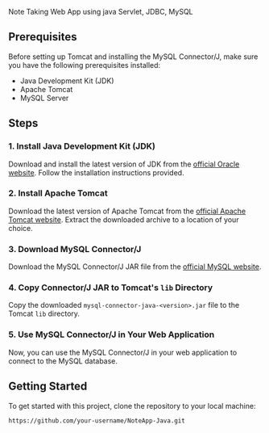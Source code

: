 Note Taking Web App using java Servlet, JDBC, MySQL


## Prerequisites

Before setting up Tomcat and installing the MySQL Connector/J, make sure you have the following prerequisites installed:

- Java Development Kit (JDK)
- Apache Tomcat
- MySQL Server

## Steps

### 1. Install Java Development Kit (JDK)

Download and install the latest version of JDK from the [official Oracle website](https://www.oracle.com/java/technologies/javase-downloads.html). Follow the installation instructions provided.

### 2. Install Apache Tomcat

Download the latest version of Apache Tomcat from the [official Apache Tomcat website](http://tomcat.apache.org/). Extract the downloaded archive to a location of your choice.

### 3. Download MySQL Connector/J

Download the MySQL Connector/J JAR file from the [official MySQL website](https://dev.mysql.com/downloads/connector/j/).

### 4. Copy Connector/J JAR to Tomcat's `lib` Directory

Copy the downloaded `mysql-connector-java-<version>.jar` file to the Tomcat `lib` directory.

### 5. Use MySQL Connector/J in Your Web Application

Now, you can use the MySQL Connector/J in your web application to connect to the MySQL database. 

## Getting Started

To get started with this project, clone the repository to your local machine:

```
https://github.com/your-username/NoteApp-Java.git
```
